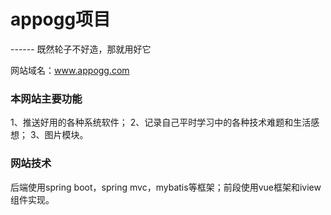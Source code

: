 # appogg项目

------ 既然轮子不好造，那就用好它

网站域名：www.appogg.com

### 本网站主要功能
1、推送好用的各种系统软件；
2、记录自己平时学习中的各种技术难题和生活感想；
3、图片模块。

### 网站技术
后端使用spring boot，spring mvc，mybatis等框架；前段使用vue框架和iview组件实现。
